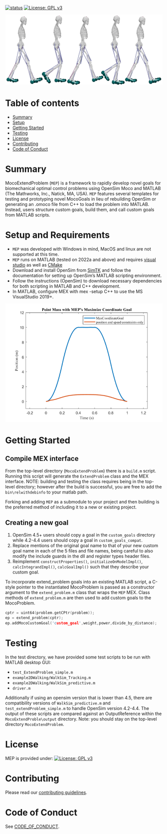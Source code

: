 [![status](https://joss.theoj.org/papers/ab4ece70adece3811308955d52be6a2f/status.svg)](https://joss.theoj.org/papers/ab4ece70adece3811308955d52be6a2f)
[![License: GPL v3](https://img.shields.io/badge/License-GPLv3-blue.svg)](https://www.gnu.org/licenses/gpl-3.0)

![skelemen](paper/skelemens.png)


# Table of contents

- [Summary](#summary)
- [Setup](#setup)
- [Getting Started](#getting-started)
- [Testing](#testing)
- [License](#license)
- [Contributing](#contributing)
- [Code of Conduct](#code-of-conduct)

# Summary<a name="summary"></a>

MocoExtendProblem (`MEP`) is a framework to rapidly develop novel goals for biomechanical optimal control problems using OpenSim Moco and MATLAB (The Mathworks, Inc., Natick, MA, USA). `MEP` features several templates for testing and prototyping novel MocoGoals in lieu of rebuilding OpenSim or generating an .omoco file from C++ to load the problem into MATLAB. Instead, users structure custom goals, build them, and call custom goals from MATLAB scripts.

# Setup and Requirements<a name="setup"></a>
- `MEP` was developed with Windows in mind, MacOS and linux are not supported at this time.
- `MEP` runs on MATLAB (tested on 2022a and above) and requires [visual studio](https://visualstudio.microsoft.com) as well as [CMake](https://cmake.org/download/)
- Download and install OpenSim from [SimTK](https://simtk.org) and follow the documentation for setting up OpenSim’s MATLAB scripting environment.
- Follow the instructions (OpenSim) to download necessary dependencies for both scripting in MATLAB and C++ development.
- In MATLAB, configure MEX with mex -setup C++ to use the MS VisualStudio 2019+.

![Max Coordinate Goal](paper/MEP_point_mass_max.png)

# Getting Started<a name="getting-started"></a>

## Compile MEX interface

From the top-level directory (`MocoExtendProblem`) there is a `build.m` script. Running this script will generate the `ExtendProblem` class and the MEX interface. NOTE: building and testing the class requires being in the top-level directory; however after the build is successful, you are free to add the `bin\relwithdebinfo` to your matlab path.

Forking and adding `MEP` as a submodule to your project and then building is the preferred method of including it to a new or existing project.

## Creating a new goal

1. OpenSim 4.5+ users should copy a goal in the `custom_goals` directory while 4.2-4.4 users  should copy a goal in `custom_goals_compat`.
2. Replace mentions of the original goal name to that of your new custom goal name in each of the 5 files and file names, being careful to also modify the include guards in the dll and register types header files. 
3. Reimplement `constructProperties()`, `initializeOnModelImpl()`, `calcIntegrandImpl()`, `calcGoalImpl()` such that they describe your custom goal.

To incorporate extend_problem goals into an existing MATLAB script, a C-style pointer to the instantiated MocoProblem is passed as a constructor argument to the `extend_problem.m` class that wraps the `MEP` MEX. Class methods of `extend_problem.m` are then used to add custom goals to the MocoProblem.

```C++
cptr = uint64(problem.getCPtr(problem));
ep = extend_problem(cptr);
ep.addMocoCustomGoal('custom_goal',weight,power,divide_by_distance);
```

# Testing<a name="testing"></a>

In the test directory, we have provided some test scripts to be run with MATLAB desktop GUI:
- `test_ExtendProblem_simple.m`
- `example2DWalking/WalkSim_Tracking.m`
- `example2DWalking/WalkSim_predictive.m`
- `driver.m`

Additionally if using an opensim version that is lower than 4.5, there are compatibility versions of `WalkSim_predictive.m` and `test_extendProblem_simple.m` to handle OpenSim version 4.2-4.4. The output of these scripts are compared against an OutputReference within the `MocoExtendProble\output` directory. Note: you should stay on the top-level directory `MocoExtendProblem`.

# License<a name="license"></a>

MEP is provided under:
[![License: GPL v3](https://img.shields.io/badge/License-GPLv3-blue.svg)](https://www.gnu.org/licenses/gpl-3.0)

# Contributing<a name="contributing"></a>

Please read our [contributing guidelines](CONTRIBUTING.md).

# Code of Conduct

See [CODE_OF_CONDUCT](CODE_OF_CONDUCT.md).

